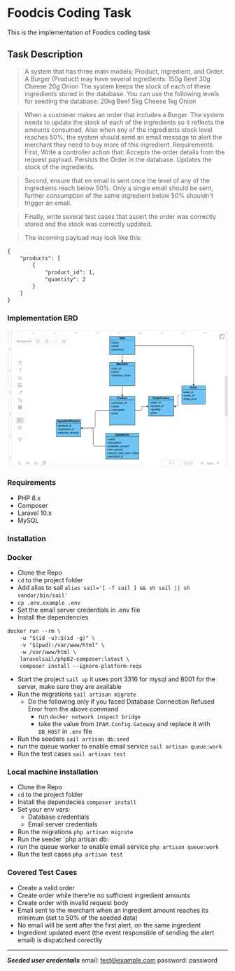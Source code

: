 # Foodcis Coding Task
This is the implementation of Foodics coding task

## Task Description

> A system that has three main models; Product, Ingredient, and Order.
> A Burger (Product) may have several ingredients:
>  150g Beef
>  30g Cheese
>  20g Onion
> The system keeps the stock of each of these ingredients stored in the database. You
> can use the following levels for seeding the database:
> 20kg Beef
> 5kg Cheese
> 1kg Onion

> When a customer makes an order that includes a Burger. The system needs to update the
> stock of each of the ingredients so it reflects the amounts consumed.
> Also when any of the ingredients stock level reaches 50%, the system should send an
> email message to alert the merchant they need to buy more of this ingredient.
> Requirements:
> First, Write a controller action that:
> Accepts the order details from the request payload.
> Persists the Order in the database.
> Updates the stock of the ingredients.

> Second, ensure that en email is sent once the level of any of the ingredients reach
> below 50%. Only a single email should be sent, further consumption of the same
> ingredient below 50% shouldn't trigger an email.

> Finally, write several test cases that assert the order was correctly stored and the
> stock was correctly updated.

> The incoming payload may look like this:
```
{
    "products": [
        {
            "product_id": 1,
            "quantity": 2
        }
    ]
}
```

### Implementation ERD
![ERD Image](foodcs_erd.png "ERD")

### Requirements
- PHP 8.x
- Composer
- Laravel 10.x
- MySQL 

### Installation
### Docker
- Clone the Repo
- `cd` to the project folder
- Add alias to sail `alias sail='[ -f sail ] && sh sail || sh vendor/bin/sail'`
- `cp .env.example .env`
- Set the email server credentials in .env file
- Install the dependencies
```
docker run --rm \
    -u "$(id -u):$(id -g)" \
    -v "$(pwd):/var/www/html" \
    -w /var/www/html \
    laravelsail/php82-composer:latest \
    composer install --ignore-platform-reqs
``` 
- Start the project `sail up` it uses port 3316 for mysql and 8001 for the server, make sure they are available
- Run the migrations `sail artisan migrate`
    - Do the following only if you faced Database Connection Refused Error from the above command
        - run `docker network inspect bridge`
        - take the value from `IPAM.Config.Gateway` and replace it with `DB_HOST` in `.env` file
- Run the seeders `sail artisan db:seed`
- run the queue worker to enable email service `sail artisan queue:work`
- Run the test cases `sail artisan test`

### Local machine installation
- Clone the Repo
- `cd` to the project folder
- Install the dependecies `composer install`
- Set your env vars: 
    - Database credentials
    - Email server credentials
- Run the migrations `php artisan migrate`
- Run the seeder `php artisan db:
- run the queue worker to enable email service `php artisan queue:work`
- Run the test cases `php artisan test`

 
### Covered Test Cases
- Create a valid order
- Create order while there're no sufficient ingredient amounts
- Create order with invalid request body
- Email sent to the merchant when an ingredient amount reaches its minimum (set to 50% of the seeded data)
- No email will be sent after the first alert, on the same ingredient
- Ingredient updated event (the event responsible of sending the alert email) is dispatched corectlly
 
 
***
***Seeded user credentails***
email: test@example.com
password: password
